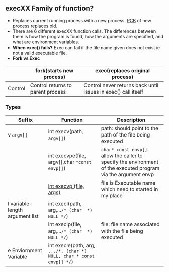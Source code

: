 ## execXX Family of function?
- Replaces current running process with a new process. [PCB](/Threads_Processes_IPC/Processes/Process_Table) of new process replaces old.
- There are 6 different execXX function calls. The differences between them is how the program is found, how the arguments are specified, and what are environment variables.
- **When exec() fails?** Exec can fail if the file name given does not exist ie not a valid executable file.
- **Fork vs Exec**

||fork(starts new process)|exec(replaces original process)|
|---|---|---|
|Control|Control returns to parent process|Control never returns back until issues in exec() call itself|

### Types

|Suffix|Function|Description|
|---|---|---|
|v `argv[]`|int execv(path, `argv[]`)|path: should point to the path of the file being executed|
||int execvpe(file, argv[],char `*const envp[]`)|`char* const envp[]`: allow the caller to specify the environment of the executed program via the argument envp|
||[int execvp (file, args)](execvp.md)|file is Executable name which need to started in my place|
|l variable-length argument list|int execl(path, arg,...`/* (char  *) NULL */`)|
||int execlp(file, arg,...`/* (char  *) NULL */`)|file:  file name associated with the file being executed|
|e Enviornment Variable|int execle(path, arg, `.../*, (char *) NULL, char * const envp[] */`)||
